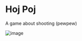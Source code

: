 # Hoj Poj
A game about shooting (pewpew)

![image](https://github.com/user-attachments/assets/1ad4bbc5-05f8-47ea-97a5-f8d65f5e4135)
